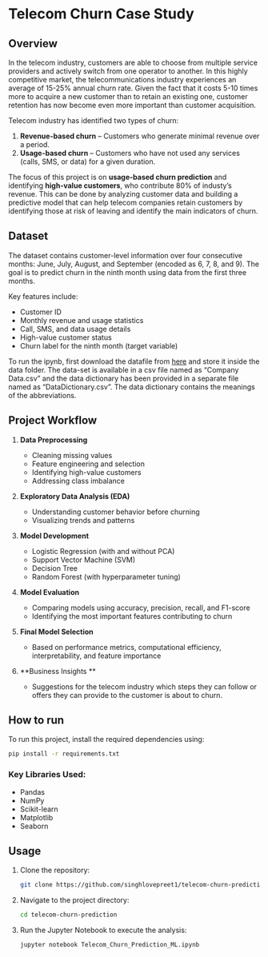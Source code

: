 # Telecom Churn Case Study

## Overview
In the telecom industry, customers are able to choose from multiple service providers and actively switch from one operator to another. In this highly competitive market, the telecommunications industry experiences an average of 15-25% annual churn rate. Given the fact that it costs 5-10 times more to acquire a new customer than to retain an existing one, customer retention has now become even more important than customer acquisition.

Telecom industry has identified two types of churn:

1. **Revenue-based churn** – Customers who generate minimal revenue over a period.
2. **Usage-based churn** – Customers who have not used any services (calls, SMS, or data) for a given duration.

The focus of this project is on **usage-based churn prediction** and identifying **high-value customers**, who contribute 80% of industy’s revenue. This can be done by analyzing customer data and building a predictive model that can help telecom companies retain customers by identifying those at risk of leaving and identify the main indicators of churn.


## Dataset
The dataset contains customer-level information over four consecutive months: June, July, August, and September (encoded as 6, 7, 8, and 9). The goal is to predict churn in the ninth month using data from the first three months.

Key features include:

- Customer ID
- Monthly revenue and usage statistics
- Call, SMS, and data usage details
- High-value customer status
- Churn label for the ninth month (target variable)

To run the ipynb, first download the datafile from [here](https://drive.google.com/file/d/15LSuiE_Ap_cogPagOovo5ETxIMT2GbmM/view?usp=sharing)
 and store it inside the data folder. The data-set is available in a csv file named as “Company Data.csv” and the data dictionary has been provided in a separate file named as “DataDictionary.csv”. The data dictionary contains the meanings of the abbreviations.


## Project Workflow

1. **Data Preprocessing**
   - Cleaning missing values
   - Feature engineering and selection
   - Identifying high-value customers
   - Addressing class imbalance

2. **Exploratory Data Analysis (EDA)**
   - Understanding customer behavior before churning
   - Visualizing trends and patterns

3. **Model Development**
   - Logistic Regression (with and without PCA)
   - Support Vector Machine (SVM)
   - Decision Tree
   - Random Forest (with hyperparameter tuning)

4. **Model Evaluation**
   - Comparing models using accuracy, precision, recall, and F1-score
   - Identifying the most important features contributing to churn

5. **Final Model Selection**
   - Based on performance metrics, computational efficiency, interpretability, and feature importance

6. **Business Insights **
   - Suggestions for the telecom industry which steps they can follow or offers they can provide to the customer is about to churn.


## How to run
To run this project, install the required dependencies using:

```bash
pip install -r requirements.txt
```


### Key Libraries Used:
- Pandas
- NumPy
- Scikit-learn
- Matplotlib
- Seaborn


## Usage
1. Clone the repository:
   ```bash
   git clone https://github.com/singhlovepreet1/telecom-churn-prediction.git
   ```
2. Navigate to the project directory:
   ```bash
   cd telecom-churn-prediction
   ```
3. Run the Jupyter Notebook to execute the analysis:
   ```bash
   jupyter notebook Telecom_Churn_Prediction_ML.ipynb
   ```

